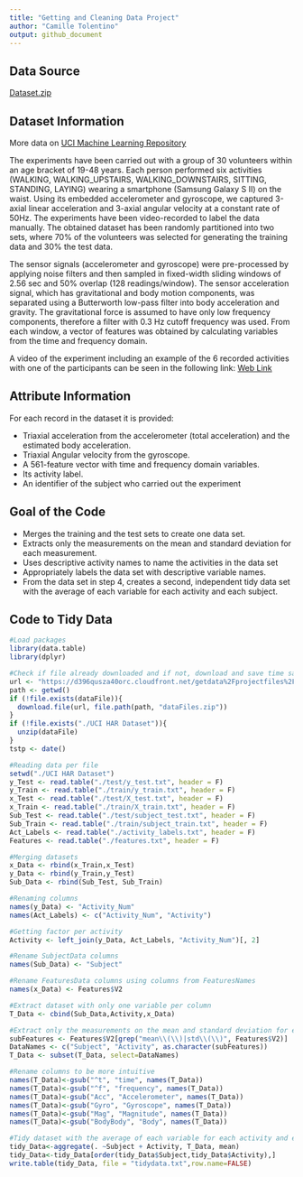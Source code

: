 ```yaml
---
title: "Getting and Cleaning Data Project"
author: "Camille Tolentino"
output: github_document
---
```


## Data Source

[Dataset.zip](https://d396qusza40orc.cloudfront.net/getdata%2Fprojectfiles%2FUCI%20HAR%20Dataset.zip)

## Dataset Information

More data on [UCI Machine Learning Repository](http://archive.ics.uci.edu/ml/datasets/Smartphone-Based+Recognition+of+Human+Activities+and+Postural+Transitions)

The experiments have been carried out with a group of 30 volunteers within an age bracket of 19-48 years. Each person performed six activities (WALKING, WALKING_UPSTAIRS, WALKING_DOWNSTAIRS, SITTING, STANDING, LAYING) wearing a smartphone (Samsung Galaxy S II) on the waist. Using its embedded accelerometer and gyroscope, we captured 3-axial linear acceleration and 3-axial angular velocity at a constant rate of 50Hz. The experiments have been video-recorded to label the data manually. The obtained dataset has been randomly partitioned into two sets, where 70% of the volunteers was selected for generating the training data and 30% the test data.

The sensor signals (accelerometer and gyroscope) were pre-processed by applying noise filters and then sampled in fixed-width sliding windows of 2.56 sec and 50% overlap (128 readings/window). The sensor acceleration signal, which has gravitational and body motion components, was separated using a Butterworth low-pass filter into body acceleration and gravity. The gravitational force is assumed to have only low frequency components, therefore a filter with 0.3 Hz cutoff frequency was used. From each window, a vector of features was obtained by calculating variables from the time and frequency domain.


A video of the experiment including an example of the 6 recorded activities with one of the participants can be seen in the following link: [Web Link](http://www.youtube.com/watch?v=XOEN9W05_4A)

## Attribute Information
For each record in the dataset it is provided:

* Triaxial acceleration from the accelerometer (total acceleration) and the estimated body acceleration.
* Triaxial Angular velocity from the gyroscope.
* A 561-feature vector with time and frequency domain variables.
* Its activity label.
* An identifier of the subject who carried out the experiment

## Goal of the Code
* Merges the training and the test sets to create one data set.
* Extracts only the measurements on the mean and standard deviation for each measurement.
* Uses descriptive activity names to name the activities in the data set
* Appropriately labels the data set with descriptive variable names.
* From the data set in step 4, creates a second, independent tidy data set with the average of each variable for each activity and each subject.

## Code to Tidy Data

```r
#Load packages
library(data.table)
library(dplyr)

#Check if file already downloaded and if not, download and save time saved
url <- "https://d396qusza40orc.cloudfront.net/getdata%2Fprojectfiles%2FUCI%20HAR%20Dataset.zip"
path <- getwd()
if (!file.exists(dataFile)){
  download.file(url, file.path(path, "dataFiles.zip"))
}
if (!file.exists("./UCI HAR Dataset")){
  unzip(dataFile)
}
tstp <- date()

#Reading data per file
setwd("./UCI HAR Dataset")
y_Test <- read.table("./test/y_test.txt", header = F)
y_Train <- read.table("./train/y_train.txt", header = F)
x_Test <- read.table("./test/X_test.txt", header = F)
x_Train <- read.table("./train/X_train.txt", header = F)
Sub_Test <- read.table("./test/subject_test.txt", header = F)
Sub_Train <- read.table("./train/subject_train.txt", header = F)
Act_Labels <- read.table("./activity_labels.txt", header = F)
Features <- read.table("./features.txt", header = F)

#Merging datasets
x_Data <- rbind(x_Train,x_Test)
y_Data <- rbind(y_Train,y_Test)
Sub_Data <- rbind(Sub_Test, Sub_Train)

#Renaming columns
names(y_Data) <- "Activity_Num"
names(Act_Labels) <- c("Activity_Num", "Activity")

#Getting factor per activity
Activity <- left_join(y_Data, Act_Labels, "Activity_Num")[, 2]

#Rename SubjectData columns
names(Sub_Data) <- "Subject"

#Rename FeaturesData columns using columns from FeaturesNames
names(x_Data) <- Features$V2

#Extract dataset with only one variable per column
T_Data <- cbind(Sub_Data,Activity,x_Data)

#Extract only the measurements on the mean and standard deviation for each measurement
subFeatures <- Features$V2[grep("mean\\(\\)|std\\(\\)", Features$V2)]
DataNames <- c("Subject", "Activity", as.character(subFeatures))
T_Data <- subset(T_Data, select=DataNames)

#Rename columns to be more intuitive
names(T_Data)<-gsub("^t", "time", names(T_Data))
names(T_Data)<-gsub("^f", "frequency", names(T_Data))
names(T_Data)<-gsub("Acc", "Accelerometer", names(T_Data))
names(T_Data)<-gsub("Gyro", "Gyroscope", names(T_Data))
names(T_Data)<-gsub("Mag", "Magnitude", names(T_Data))
names(T_Data)<-gsub("BodyBody", "Body", names(T_Data))

#Tidy dataset with the average of each variable for each activity and each subject
tidy_Data<-aggregate(. ~Subject + Activity, T_Data, mean)
tidy_Data<-tidy_Data[order(tidy_Data$Subject,tidy_Data$Activity),]
write.table(tidy_Data, file = "tidydata.txt",row.name=FALSE)
```

